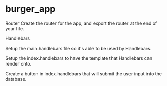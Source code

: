 # burger_app

Router
Create the router for the app, and export the router at the end of your file.

Handlebars

Setup the main.handlebars file so it's able to be used by Handlebars.

Setup the index.handlebars to have the template that Handlebars can render onto.

Create a button in index.handlebars that will submit the user input into the database.
